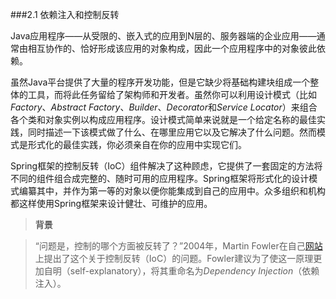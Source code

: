 ###2.1 依赖注入和控制反转

Java应用程序——从受限的、嵌入式的应用到N层的、服务器端的企业应用——通常由相互协作的、恰好形成该应用的对象构成，因此一个应用程序中的对象彼此依赖。

虽然Java平台提供了大量的程序开发功能，但是它缺少将基础构建块组成一个整体的工具，而将此任务留给了架构师和开发者。虽然你可以利用设计模式（比如*Factory*、*Abstract Factory*、*Builder*、*Decorator*和*Service Locator*）来组合各个类和对象实例以构成应用程序。设计模式简单来说就是一个给定名称的最佳实践，同时描述一下该模式做了什么、在哪里应用它以及它解决了什么问题。然而模式是形式化的最佳实践，你必须亲自在你的应用中实现它们。

Spring框架的控制反转（IoC）组件解决了这种顾虑，它提供了一套固定的方法将不同的组件组合成完整的、随时可用的应用程序。Spring框架将形式化的设计模式编纂其中，并作为第一等的对象以便你能集成到自己的应用中。众多组织和机构都这样使用Spring框架来设计健壮、可维护的应用。

>**背景**
	
>“问题是，控制的哪个方面被反转了？”2004年，Martin Fowler在自己[网站](http://martinfowler.com/articles/injection.html)上提出了这个关于控制反转（IoC）的问题。Fowler建议为了使这一原理更加自明（self-explanatory），将其重命名为*Dependency Injection*（依赖注入）。
